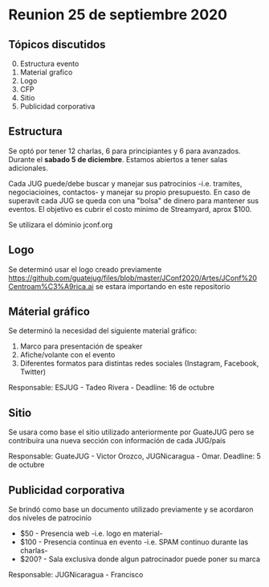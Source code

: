 # Reunion 25 de septiembre 2020

## Tópicos discutidos

0. Estructura evento
1. Material grafico
2. Logo
3. CFP
4. Sitio
5. Publicidad corporativa

## Estructura
Se optó por tener 12 charlas, 6 para principiantes y 6 para avanzados. Durante el **sabado 5 de diciembre**. Estamos abiertos a tener salas adicionales.

Cada JUG puede/debe buscar y manejar sus patrocinios -i.e. tramites, negociacioines, contactos- y manejar su propio presupuesto. En caso de superavit cada JUG se queda con una "bolsa" de dinero para mantener sus eventos. El objetivo es cubrir el costo minimo de Streamyard, aprox $100.

Se utilizara el dóminio jconf.org

## Logo
Se determinó usar el logo creado previamente https://github.com/guatejug/files/blob/master/JConf2020/Artes/JConf%20Centroam%C3%A9rica.ai se estara importando en este repositorio

## Máterial gráfico

Se determinó la necesidad del siguiente material gráfico:

1. Marco para presentación de speaker
2. Afiche/volante con el evento
3. Diferentes formatos para distintas redes sociales (Instagram, Facebook, Twitter)

Responsable: ESJUG - Tadeo Rivera - Deadline: 16 de octubre

## Sitio

Se usara como base el sitio utilizado anteriormente por GuateJUG pero se contribuira una nueva sección con información de cada JUG/país

Responsable: GuateJUG - Victor Orozco, JUGNicaragua - Omar. Deadline: 5 de octubre

## Publicidad corporativa

Se brindó como base un documento utilizado previamente y se acordaron dos níveles de patrocinío

- $50 - Presencia web -i.e. logo en material-
- $100 - Presencia continua en evento -i.e. SPAM continuo durante las charlas-
- $200? - Sala exclusiva donde algun patrocinador puede poner su marca

Responsable: JUGNicaragua - Francisco
